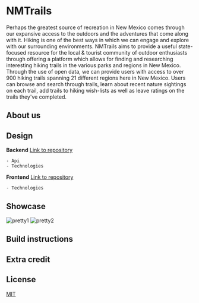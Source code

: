 # NMTrails

Perhaps the greatest source of recreation in New Mexico comes through our expansive access to the outdoors and the adventures that come along with it. Hiking is one of the best ways in which we can engage and explore with our surrounding environments.  NMTrails aims to provide a useful state-focused resource for the local & tourist community of outdoor enthusiasts through offering a platform which allows for finding and researching interesting hiking trails in the various parks and regions in New Mexico. Through the use of open data, we can provide users with access to over 900 hiking trails spanning 21 different regions here in New Mexico. Users can browse and search through trails, learn about recent nature sightings on each trail, add trails to hiking wish-lists as well as leave ratings on the trails they've completed.


## About us

## Design

**Backend** [Link to repository](https://github.com/cyrusmcc/nmtrails-backend)

```
- Api
- Technologies
```

**Frontend** [Link to repository](https://github.com/cyrusmcc/nmtrails-frontend)
```
- Technologies
```

## Showcase

![pretty1](https://user-images.githubusercontent.com/61042997/147839285-2be64c09-0970-4fa2-8cd5-b4ada471e47c.png)
![pretty2](https://user-images.githubusercontent.com/61042997/147839287-123d0fef-35bc-4ab2-90d2-3b23fa6e2b71.png)




## Build instructions

## Extra credit

## License
[MIT](https://choosealicense.com/licenses/mit/)
